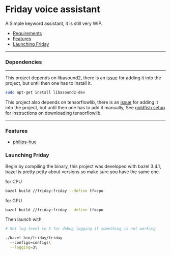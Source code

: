 # Friday voice assistant 

A Simple keyword assistant, it is still very WIP.

- [Requirements](#requirements)
- [Features](#features)
- [Launching Friday](#launching-friday)
---

### Dependencies
---

This project depends on libasound2, there is an [issue](https://github.com/JonasRSV/friday-voice-assistant/issues/1) for adding it into the project, but until then one has to install it.

```bash
sudo apt-get install libasound2-dev
```

This project also depends on tensorflowlib, there is an [issue](https://github.com/JonasRSV/friday-voice-assistant/issues/2) for adding it into the project, but until then one has to add it manually, See [goldfish setup]() for instructions on downloading tensorflowlib.


---

### Features
- [philips-hue]()


### Launching Friday

Begin by compiling the binary, this project was developed with bazel 3.4.1, bazel is pretty 
petty about versions so make sure you have the same one.


for CPU

```bash
bazel build //friday:friday --define tf=cpu
```

for GPU

```bash
bazel build //friday:friday --define tf=cpu
```

Then launch with 


```bash
# Set log-level to 5 for debug logging if something is not working

./bazel-bin/friday/friday
  --configs=configs\
  --logging=3\
```




